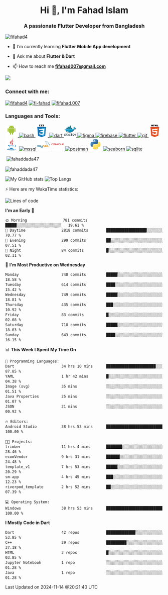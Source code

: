 <h1 align="center">Hi 👋, I'm Fahad Islam</h1>
<h3 align="center">A passionate Flutter Developer from Bangladesh</h3>

<p align="left"> <a href="https://twitter.com/fifahad4" target="blank"><img src="https://img.shields.io/twitter/follow/fifahad4?logo=twitter&style=for-the-badge" alt="fifahad4" /></a> </p>

- 🌱 I’m currently learning **Flutter Mobile App development**

- 💬 Ask me about **Flutter & Dart**

- 📫 How to reach me **fifahad007@gmail.com**

![](https://komarev.com/ghpvc/?username=Fahaddada47&color=blueviolet&style=for-the-badge)

<h3 align="left">Connect with me:</h3>
<p align="left">
<a href="https://twitter.com/fifahad4" target="blank"><img align="center" src="https://raw.githubusercontent.com/rahuldkjain/github-profile-readme-generator/master/src/images/icons/Social/twitter.svg" alt="fifahad4" height="30" width="40" /></a>
<a href="https://linkedin.com/in/fi-fahad" target="blank"><img align="center" src="https://raw.githubusercontent.com/rahuldkjain/github-profile-readme-generator/master/src/images/icons/Social/linked-in-alt.svg" alt="fi-fahad" height="30" width="40" /></a>
<a href="https://fb.com/fifahad.007" target="blank"><img align="center" src="https://raw.githubusercontent.com/rahuldkjain/github-profile-readme-generator/master/src/images/icons/Social/facebook.svg" alt="fifahad.007" height="30" width="40" /></a>
</p>

<h3 align="left">Languages and Tools:</h3>
<p align="left"> <a href="https://developer.android.com" target="_blank" rel="noreferrer"> <img src="https://raw.githubusercontent.com/devicons/devicon/master/icons/android/android-original-wordmark.svg" alt="android" width="40" height="40"/> </a> <a href="https://www.gnu.org/software/bash/" target="_blank" rel="noreferrer"> <img src="https://www.vectorlogo.zone/logos/gnu_bash/gnu_bash-icon.svg" alt="bash" width="40" height="40"/> </a> <a href="https://www.w3schools.com/css/" target="_blank" rel="noreferrer"> <img src="https://raw.githubusercontent.com/devicons/devicon/master/icons/css3/css3-original-wordmark.svg" alt="css3" width="40" height="40"/> </a> <a href="https://dart.dev" target="_blank" rel="noreferrer"> <img src="https://www.vectorlogo.zone/logos/dartlang/dartlang-icon.svg" alt="dart" width="40" height="40"/> </a> <a href="https://www.docker.com/" target="_blank" rel="noreferrer"> <img src="https://raw.githubusercontent.com/devicons/devicon/master/icons/docker/docker-original-wordmark.svg" alt="docker" width="40" height="40"/> </a> <a href="https://www.figma.com/" target="_blank" rel="noreferrer"> <img src="https://www.vectorlogo.zone/logos/figma/figma-icon.svg" alt="figma" width="40" height="40"/> </a> <a href="https://firebase.google.com/" target="_blank" rel="noreferrer"> <img src="https://www.vectorlogo.zone/logos/firebase/firebase-icon.svg" alt="firebase" width="40" height="40"/> </a> <a href="https://flutter.dev" target="_blank" rel="noreferrer"> <img src="https://www.vectorlogo.zone/logos/flutterio/flutterio-icon.svg" alt="flutter" width="40" height="40"/> </a> <a href="https://git-scm.com/" target="_blank" rel="noreferrer"> <img src="https://www.vectorlogo.zone/logos/git-scm/git-scm-icon.svg" alt="git" width="40" height="40"/> </a> <a href="https://www.w3.org/html/" target="_blank" rel="noreferrer"> <img src="https://raw.githubusercontent.com/devicons/devicon/master/icons/html5/html5-original-wordmark.svg" alt="html5" width="40" height="40"/> </a> <a href="https://www.java.com" target="_blank" rel="noreferrer"> <img src="https://raw.githubusercontent.com/devicons/devicon/master/icons/java/java-original.svg" alt="java" width="40" height="40"/> </a> <a href="https://www.microsoft.com/en-us/sql-server" target="_blank" rel="noreferrer"> <img src="https://www.svgrepo.com/show/303229/microsoft-sql-server-logo.svg" alt="mssql" width="40" height="40"/> </a> <a href="https://www.mysql.com/" target="_blank" rel="noreferrer"> <img src="https://raw.githubusercontent.com/devicons/devicon/master/icons/mysql/mysql-original-wordmark.svg" alt="mysql" width="40" height="40"/> </a> <a href="https://www.oracle.com/" target="_blank" rel="noreferrer"> <img src="https://raw.githubusercontent.com/devicons/devicon/master/icons/oracle/oracle-original.svg" alt="oracle" width="40" height="40"/> </a> <a href="https://postman.com" target="_blank" rel="noreferrer"> <img src="https://www.vectorlogo.zone/logos/getpostman/getpostman-icon.svg" alt="postman" width="40" height="40"/> </a> <a href="https://www.python.org" target="_blank" rel="noreferrer"> <img src="https://raw.githubusercontent.com/devicons/devicon/master/icons/python/python-original.svg" alt="python" width="40" height="40"/> </a> <a href="https://seaborn.pydata.org/" target="_blank" rel="noreferrer"> <img src="https://seaborn.pydata.org/_images/logo-mark-lightbg.svg" alt="seaborn" width="40" height="40"/> </a> <a href="https://www.sqlite.org/" target="_blank" rel="noreferrer"> <img src="https://www.vectorlogo.zone/logos/sqlite/sqlite-icon.svg" alt="sqlite" width="40" height="40"/> </a> </p>

<p>&nbsp;<img align="center" src="https://github-readme-stats.vercel.app/api?username=fahaddada47&show_icons=true&locale=en" alt="fahaddada47" /></p>

<p><img align="center" src="https://github-readme-streak-stats.herokuapp.com/?user=fahaddada47&theme=dark" alt="fahaddada47" /></p>


![My GitHub stats](https://github-readme-stats.vercel.app/api?username=Fahaddada47&show_icons=true&theme=radical)
![Top Langs](https://github-readme-stats.vercel.app/api/top-langs/?username=Fahaddada47&layout=donut)


⚡ Here are my WakaTime statistics:

<!--START_SECTION:waka-->
![Lines of code](https://img.shields.io/badge/From%20Hello%20World%20I%27ve%20Written-1.4%20million%20lines%20of%20code-blue)

**I'm an Early 🐤** 

```text
🌞 Morning                781 commits         █████░░░░░░░░░░░░░░░░░░░░   19.61 % 
🌆 Daytime                2818 commits        ██████████████████░░░░░░░   70.77 % 
🌃 Evening                299 commits         ██░░░░░░░░░░░░░░░░░░░░░░░   07.51 % 
🌙 Night                  84 commits          █░░░░░░░░░░░░░░░░░░░░░░░░   02.11 % 
```
📅 **I'm Most Productive on Wednesday** 

```text
Monday                   740 commits         █████░░░░░░░░░░░░░░░░░░░░   18.58 % 
Tuesday                  614 commits         ████░░░░░░░░░░░░░░░░░░░░░   15.42 % 
Wednesday                749 commits         █████░░░░░░░░░░░░░░░░░░░░   18.81 % 
Thursday                 435 commits         ███░░░░░░░░░░░░░░░░░░░░░░   10.92 % 
Friday                   83 commits          █░░░░░░░░░░░░░░░░░░░░░░░░   02.08 % 
Saturday                 718 commits         █████░░░░░░░░░░░░░░░░░░░░   18.03 % 
Sunday                   643 commits         ████░░░░░░░░░░░░░░░░░░░░░   16.15 % 
```


📊 **This Week I Spent My Time On** 

```text
💬 Programming Languages: 
Dart                     34 hrs 10 mins      ██████████████████████░░░   87.85 % 
YAML                     1 hr 42 mins        █░░░░░░░░░░░░░░░░░░░░░░░░   04.38 % 
Image (svg)              35 mins             ░░░░░░░░░░░░░░░░░░░░░░░░░   01.51 % 
Java Properties          25 mins             ░░░░░░░░░░░░░░░░░░░░░░░░░   01.07 % 
JSON                     21 mins             ░░░░░░░░░░░░░░░░░░░░░░░░░   00.92 % 

🔥 Editors: 
Android Studio           38 hrs 53 mins      █████████████████████████   100.00 % 

🐱‍💻 Projects: 
trimber                  11 hrs 4 mins       ███████░░░░░░░░░░░░░░░░░░   28.46 % 
ecomVendor               9 hrs 31 mins       ██████░░░░░░░░░░░░░░░░░░░   24.48 % 
template_v1              7 hrs 53 mins       █████░░░░░░░░░░░░░░░░░░░░   20.29 % 
sm-app                   4 hrs 45 mins       ███░░░░░░░░░░░░░░░░░░░░░░   12.23 % 
riverpod_template        2 hrs 52 mins       ██░░░░░░░░░░░░░░░░░░░░░░░   07.39 % 

💻 Operating System: 
Windows                  38 hrs 53 mins      █████████████████████████   100.00 % 
```

**I Mostly Code in Dart** 

```text
Dart                     42 repos            █████████████░░░░░░░░░░░░   53.85 % 
C++                      29 repos            █████████░░░░░░░░░░░░░░░░   37.18 % 
HTML                     3 repos             █░░░░░░░░░░░░░░░░░░░░░░░░   03.85 % 
Jupyter Notebook         1 repo              ░░░░░░░░░░░░░░░░░░░░░░░░░   01.28 % 
Java                     1 repo              ░░░░░░░░░░░░░░░░░░░░░░░░░   01.28 % 
```




 Last Updated on 2024-11-14 @20:21:40 UTC
<!--END_SECTION:waka-->
